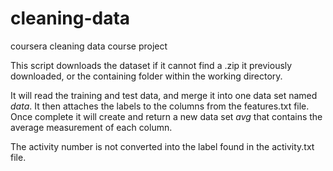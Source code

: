 # cleaning-data
coursera cleaning data course project

This script downloads the dataset if it cannot find a .zip it previously downloaded, or the containing folder within the working directory.

It will read the training and test data, and merge it into one data set named *data*.  It then attaches the labels to the columns from the features.txt file.  Once complete it will create and return a new data set *avg* that contains the average measurement of each column.  

The activity number is not converted into the label found in the activity.txt file.
